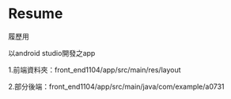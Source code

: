 # Resume
履歷用

以android studio開發之app 

1.前端資料夾：front_end1104/app/src/main/res/layout

2.部分後端：front_end1104/app/src/main/java/com/example/a0731
